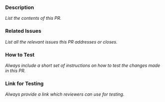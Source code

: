 ### Description

_List the contents of this PR._

### Related Issues

_List all the relevant issues this PR addresses or closes._

### How to Test

_Always include a short set of instructions on how to test the changes made in this PR._

### Link for Testing

_Always provide a link which reviewers can use for testing._
